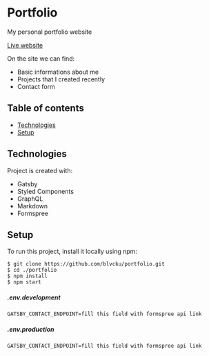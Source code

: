 # Portfolio
My personal portfolio website

[Live website](https://orzechowski.netlify.app)

On the site we can find: 
* Basic informations about me
* Projects that I created recently 
* Contact form

## Table of contents
* [Technologies](#technologies)
* [Setup](#setup)

## Technologies
Project is created with:
* Gatsby
* Styled Components
* GraphQL
* Markdown
* Formspree

## Setup
To run this project, install it locally using npm:
```
$ git clone https://github.com/blvcku/portfolio.git
$ cd ./portfolio
$ npm install
$ npm start
```
##### .env.development
```
GATSBY_CONTACT_ENDPOINT=fill this field with formspree api link
```
##### .env.production
```
GATSBY_CONTACT_ENDPOINT=fill this field with formspree api link
```
